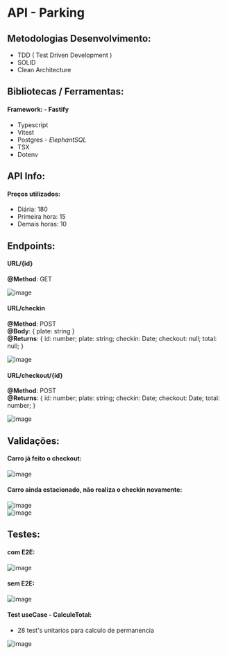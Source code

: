 # API - Parking

## Metodologias Desenvolvimento:
- TDD ( Test Driven Development )
- SOLID
- Clean Architecture

## Bibliotecas / Ferramentas:
#### **Framework**: - Fastify
- Typescript
- Vitest
- Postgres - *ElephantSQL*
- TSX
- Dotenv


## API Info:
#### Preços utilizados:
- Diária: 180
- Primeira hora: 15
- Demais horas: 10

## Endpoints:

#### URL/{id}
**@Method**: GET <br>

![image](https://github.com/vnikolaus/portifolio_v/assets/111655667/991c46c2-1759-48e5-8e56-cac07348d91c)



#### URL/checkin
**@Method**: POST <br>
**@Body**: { plate: string } <br>
**@Returns**: { id: number; plate: string; checkin: Date; checkout: null; total: null; } <br>

![image](https://github.com/vnikolaus/portifolio_v/assets/111655667/5c744361-282b-4d90-92dd-be53aadd3933)



#### URL/checkout/{id}
**@Method**: POST <br>
**@Returns**: { id: number; plate: string; checkin: Date; checkout: Date; total: number; } <br>

![image](https://github.com/vnikolaus/portifolio_v/assets/111655667/8903b8ab-9f6e-43c3-9732-77c9c13eeb2c)


## Validações:

#### Carro já feito o checkout: <br>
![image](https://github.com/vnikolaus/portifolio_v/assets/111655667/120ef5ec-eec4-4f02-8580-f7230d5f209f) <br>

#### Carro ainda estacionado, não realiza o checkin novamente: <br>
![image](https://github.com/vnikolaus/portifolio_v/assets/111655667/62c7cd14-957b-4ca4-aaa5-6d353aabb9b1) <br>
![image](https://github.com/vnikolaus/portifolio_v/assets/111655667/a6c2a2d9-a1d3-43e4-8fc3-a9b3551f0a35)



## Testes:

#### com E2E:
![image](https://github.com/vnikolaus/portifolio_v/assets/111655667/df0abdc8-fd49-4ae9-b7fb-a2fab2f9d4d1)<br>

#### sem E2E:
![image](https://github.com/vnikolaus/portifolio_v/assets/111655667/90610934-15f8-470a-9dac-390a8b1641dd)<br>

#### Test useCase - CalculeTotal:
- 28 test's unitarios para calculo de permanencia <br>

![image](https://github.com/vnikolaus/portifolio_v/assets/111655667/b87f77bd-012f-42a6-b2d1-959a0d5ece34) <br>
